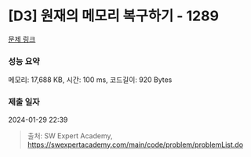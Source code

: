 # [D3] 원재의 메모리 복구하기 - 1289 

[문제 링크](https://swexpertacademy.com/main/code/problem/problemDetail.do?contestProbId=AV19AcoKI9sCFAZN) 

### 성능 요약

메모리: 17,688 KB, 시간: 100 ms, 코드길이: 920 Bytes

### 제출 일자

2024-01-29 22:39



> 출처: SW Expert Academy, https://swexpertacademy.com/main/code/problem/problemList.do